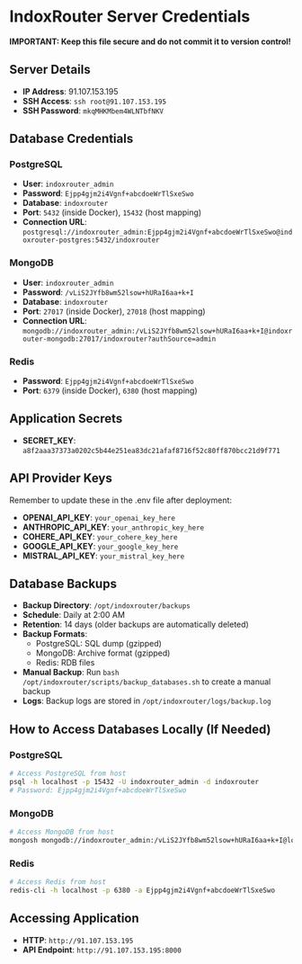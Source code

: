 # IndoxRouter Server Credentials

**IMPORTANT: Keep this file secure and do not commit it to version control!**

## Server Details

- **IP Address**: 91.107.153.195
- **SSH Access**: `ssh root@91.107.153.195`
- **SSH Password**: `mkqMHKMbem4WLNTbfNKV`

## Database Credentials

### PostgreSQL

- **User**: `indoxrouter_admin`
- **Password**: `Ejpp4gjm2i4Vgnf+abcdoeWrTlSxeSwo`
- **Database**: `indoxrouter`
- **Port**: `5432` (inside Docker), `15432` (host mapping)
- **Connection URL**: `postgresql://indoxrouter_admin:Ejpp4gjm2i4Vgnf+abcdoeWrTlSxeSwo@indoxrouter-postgres:5432/indoxrouter`

### MongoDB

- **User**: `indoxrouter_admin`
- **Password**: `/vLiS2JYfb8wm52lsow+hURaI6aa+k+I`
- **Database**: `indoxrouter`
- **Port**: `27017` (inside Docker), `27018` (host mapping)
- **Connection URL**: `mongodb://indoxrouter_admin:/vLiS2JYfb8wm52lsow+hURaI6aa+k+I@indoxrouter-mongodb:27017/indoxrouter?authSource=admin`

### Redis

- **Password**: `Ejpp4gjm2i4Vgnf+abcdoeWrTlSxeSwo`
- **Port**: `6379` (inside Docker), `6380` (host mapping)

## Application Secrets

- **SECRET_KEY**: `a8f2aaa37373a0202c5b44e251ea83dc21afaf8716f52c80ff870bcc21d9f771`

## API Provider Keys

Remember to update these in the .env file after deployment:

- **OPENAI_API_KEY**: `your_openai_key_here`
- **ANTHROPIC_API_KEY**: `your_anthropic_key_here`
- **COHERE_API_KEY**: `your_cohere_key_here`
- **GOOGLE_API_KEY**: `your_google_key_here`
- **MISTRAL_API_KEY**: `your_mistral_key_here`

## Database Backups

- **Backup Directory**: `/opt/indoxrouter/backups`
- **Schedule**: Daily at 2:00 AM
- **Retention**: 14 days (older backups are automatically deleted)
- **Backup Formats**:
  - PostgreSQL: SQL dump (gzipped)
  - MongoDB: Archive format (gzipped)
  - Redis: RDB files
- **Manual Backup**: Run `bash /opt/indoxrouter/scripts/backup_databases.sh` to create a manual backup
- **Logs**: Backup logs are stored in `/opt/indoxrouter/logs/backup.log`

## How to Access Databases Locally (If Needed)

### PostgreSQL

```bash
# Access PostgreSQL from host
psql -h localhost -p 15432 -U indoxrouter_admin -d indoxrouter
# Password: Ejpp4gjm2i4Vgnf+abcdoeWrTlSxeSwo
```

### MongoDB

```bash
# Access MongoDB from host
mongosh mongodb://indoxrouter_admin:/vLiS2JYfb8wm52lsow+hURaI6aa+k+I@localhost:27018/indoxrouter?authSource=admin
```

### Redis

```bash
# Access Redis from host
redis-cli -h localhost -p 6380 -a Ejpp4gjm2i4Vgnf+abcdoeWrTlSxeSwo
```

## Accessing Application

- **HTTP**: `http://91.107.153.195`
- **API Endpoint**: `http://91.107.153.195:8000`
